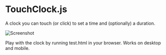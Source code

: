 TouchClock.js
=============

A clock you can touch (or click) to set a time and (optionally) a duration.

![Screenshot](http://markusfisch.github.io/TouchClock.js/screenshot.png)

Play with the clock by running test.html in your browser.
Works on desktop and mobile.
